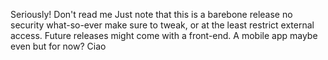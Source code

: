 Seriously! Don't read me
Just note that this is a barebone release
no security what-so-ever
make sure to tweak, or at the least
restrict external access.
Future releases might come with 
a front-end. A mobile app maybe even
but for now? Ciao
